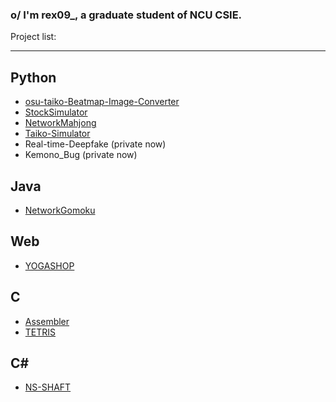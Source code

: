 ### o/ I'm rex09_, a graduate student of NCU CSIE.  
Project list:

---
Python  
---
- [osu-taiko-Beatmap-Image-Converter](https://github.com/rex0988476/osu-taiko-Beatmap-Image-Converter "Parse .osu file to beatmap image.")  
- [StockSimulator](https://github.com/rex0988476/StockSimulator "Simulate stock market.")
- [NetworkMahjong](https://github.com/rex0988476/NetworkMahjong "Japanese Mahjong.")
- [Taiko-Simulator](https://github.com/rex0988476/Taiko-Simulator "Taiko training.")
- Real-time-Deepfake (private now)
- Kemono_Bug (private now)

Java
---
- [NetworkGomoku](https://github.com/rex0988476/NetworkGomoku "Gomoku game.")

Web 
---
- [YOGASHOP](https://github.com/rex0988476/YOGASHOP "Book & CD online store. #HTML #CSS #JS #Python #SQL")

C  
---
- [Assembler](https://github.com/rex0988476/Assembler "Convert .asm to object code.")
- [TETRIS](https://github.com/rex0988476/TETRIS "TETRIS in console.")

C#  
---
- [NS-SHAFT](https://github.com/rex0988476/NS-SHAFT "Unity game.")


<!---
rex0988476/rex0988476 is a ✨ special ✨ repository because its `README.md` (this file) appears on your GitHub profile.
You can click the Preview link to take a look at your changes.
--->
